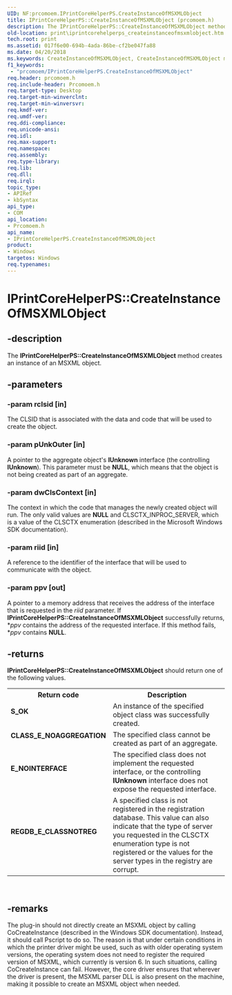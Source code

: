 ```yaml
---
UID: NF:prcomoem.IPrintCoreHelperPS.CreateInstanceOfMSXMLObject
title: IPrintCoreHelperPS::CreateInstanceOfMSXMLObject (prcomoem.h)
description: The IPrintCoreHelperPS::CreateInstanceOfMSXMLObject method creates an instance of an MSXML object.
old-location: print\iprintcorehelperps_createinstanceofmsxmlobject.htm
tech.root: print
ms.assetid: 017f6e00-694b-4ada-86be-cf2be047fa88
ms.date: 04/20/2018
ms.keywords: CreateInstanceOfMSXMLObject, CreateInstanceOfMSXMLObject method [Print Devices], CreateInstanceOfMSXMLObject method [Print Devices],IPrintCoreHelperPS interface, IPrintCoreHelperPS interface [Print Devices],CreateInstanceOfMSXMLObject method, IPrintCoreHelperPS.CreateInstanceOfMSXMLObject, IPrintCoreHelperPS::CreateInstanceOfMSXMLObject, prcomoem/IPrintCoreHelperPS::CreateInstanceOfMSXMLObject, print.iprintcorehelperps_createinstanceofmsxmlobject, print_unidrv-pscript_allplugins_c47c4793-f7d9-4688-a50c-3c39b6a9e15c.xml
f1_keywords:
 - "prcomoem/IPrintCoreHelperPS.CreateInstanceOfMSXMLObject"
req.header: prcomoem.h
req.include-header: Prcomoem.h
req.target-type: Desktop
req.target-min-winverclnt: 
req.target-min-winversvr: 
req.kmdf-ver: 
req.umdf-ver: 
req.ddi-compliance: 
req.unicode-ansi: 
req.idl: 
req.max-support: 
req.namespace: 
req.assembly: 
req.type-library: 
req.lib: 
req.dll: 
req.irql: 
topic_type:
- APIRef
- kbSyntax
api_type:
- COM
api_location:
- Prcomoem.h
api_name:
- IPrintCoreHelperPS.CreateInstanceOfMSXMLObject
product:
- Windows
targetos: Windows
req.typenames: 
---
```


# IPrintCoreHelperPS::CreateInstanceOfMSXMLObject


## -description


The <b>IPrintCoreHelperPS::CreateInstanceOfMSXMLObject</b> method creates an instance of an MSXML object. 


## -parameters




### -param rclsid [in]

The CLSID that is associated with the data and code that will be used to create the object. 


### -param pUnkOuter [in]

A pointer to the aggregate object's <b>IUnknown</b> interface (the controlling <b>IUnknown</b>). This parameter must be <b>NULL</b>, which means that the object is not being created as part of an aggregate. 


### -param dwClsContext [in]

The context in which the code that manages the newly created object will run. The only valid values are <b>NULL</b> and CLSCTX_INPROC_SERVER, which is a value of the CLSCTX enumeration (described in the Microsoft Windows SDK documentation).


### -param riid [in]

A reference to the identifier of the interface that will be used to communicate with the object. 


### -param ppv [out]

A pointer to a memory address that receives the address of the interface that is requested in the <i>riid</i> parameter. If <b>IPrintCoreHelperPS::CreateInstanceOfMSXMLObject</b> successfully returns, *<i>ppv</i> contains the address of the requested interface. If this method fails, *<i>ppv</i> contains <b>NULL</b>. 


## -returns



<b>IPrintCoreHelperPS::CreateInstanceOfMSXMLObject</b> should return one of the following values.

<table>
<tr>
<th>Return code</th>
<th>Description</th>
</tr>
<tr>
<td width="40%">
<dl>
<dt><b>S_OK</b></dt>
</dl>
</td>
<td width="60%">
An instance of the specified object class was successfully created.

</td>
</tr>
<tr>
<td width="40%">
<dl>
<dt><b>CLASS_E_NOAGGREGATION</b></dt>
</dl>
</td>
<td width="60%">
The specified class cannot be created as part of an aggregate.

</td>
</tr>
<tr>
<td width="40%">
<dl>
<dt><b>E_NOINTERFACE</b></dt>
</dl>
</td>
<td width="60%">
The specified class does not implement the requested interface, or the controlling <b>IUnknown</b> interface does not expose the requested interface.

</td>
</tr>
<tr>
<td width="40%">
<dl>
<dt><b>REGDB_E_CLASSNOTREG</b></dt>
</dl>
</td>
<td width="60%">
A specified class is not registered in the registration database. This value can also indicate that the type of server you requested in the CLSCTX enumeration type is not registered or the values for the server types in the registry are corrupt.

</td>
</tr>
</table>
 




## -remarks



The plug-in should not directly create an MSXML object by calling CoCreateInstance (described in the Windows SDK documentation). Instead, it should call Pscript to do so. The reason is that under certain conditions in which the printer driver might be used, such as with older operating system versions, the operating system does not need to register the required version of MSXML, which currently is version 6. In such situations, calling CoCreateInstance can fail. However, the core driver ensures that wherever the driver is present, the MSXML parser DLL is also present on the machine, making it possible to create an MSXML object when needed.



